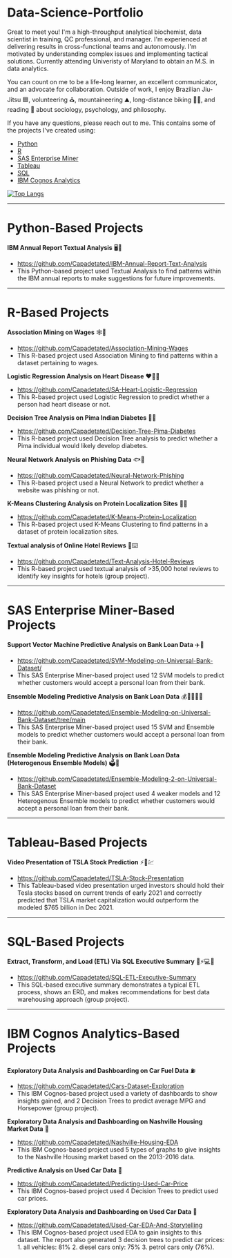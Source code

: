 # Data-Science-Portfolio

Great to meet you! I'm a high-throughput analytical biochemist, data scientist in training, QC professional, and manager. I'm experienced at delivering results in cross-functional teams and autonomously. I'm motivated by understanding complex issues and implementing tactical solutions. Currently attending Univeristy of Maryland to obtain an M.S. in data analytics.

You can count on me to be a life-long learner, an excellent communicator, and an advocate for collaboration. Outside of work, I enjoy Brazilian Jiu-Jitsu 🟦, volunteering ⛪, mountaineering ⛰️, long-distance biking 🚴‍♂️, and reading 📖 about sociology, psychology, and philosophy.

If you have any questions, please reach out to me. This contains some of the projects I've created using:
* [Python](https://github.com/Capadetated/Data-Science-Portfolio/blob/gh-pages/README.md#python-based-projects) 
* [R](https://github.com/Capadetated/Data-Science-Portfolio/blob/gh-pages/README.md#r-based-projects)
* [SAS Enterprise Miner](https://github.com/Capadetated/Data-Science-Portfolio/blob/gh-pages/README.md#sas-enterprise-miner-based-projects)
* [Tableau](https://github.com/Capadetated/Data-Science-Portfolio/blob/gh-pages/README.md#tableau-based-projects)
* [SQL](https://github.com/Capadetated/Data-Science-Portfolio/blob/gh-pages/README.md#SQL-based-projects)
* [IBM Cognos Analytics](https://github.com/Capadetated/Data-Science-Portfolio/blob/gh-pages/README.md#ibm-cognos-analytics-based-projects)

[![Top Langs](https://github-readme-stats.vercel.app/api/top-langs/?username=capadetated)](https://github.com/capadetated/github-readme-stats)
_________________________________________________________
# Python-Based Projects

**IBM Annual Report Textual Analysis** :desktop_computer::page_facing_up:	
* https://github.com/Capadetated/IBM-Annual-Report-Text-Analysis
* This Python-based project used Textual Analysis to find patterns within the IBM annual reports to make suggestions for future improvements.

_________________________________________________________
# R-Based Projects

**Association Mining on Wages** :spider_web::money_with_wings:	
* https://github.com/Capadetated/Association-Mining-Wages
* This R-based project used Association Mining to find patterns within a dataset pertaining to wages.

**Logistic Regression Analysis on Heart Disease** :heart:🧑‍⚕️
* https://github.com/Capadetated/SA-Heart-Logistic-Regression
* This R-based project used Logistic Regression to predict whether a person had heart disease or not.

**Decision Tree Analysis on Pima Indian Diabetes** :deciduous_tree:🍬
* https://github.com/Capadetated/Decision-Tree-Pima-Diabetes
* This R-based project used Decision Tree analysis to predict whether a Pima individual would likely develop diabetes.

**Neural Network Analysis on Phishing Data** :fish::incoming_envelope:
* https://github.com/Capadetated/Neural-Network-Phishing
* This R-based project used a Neural Network to predict whether a website was phishing or not. 

**K-Means Clustering Analysis on Protein Localization Sites** :microscope::dna:
* https://github.com/Capadetated/K-Means-Protein-Localization
* This R-based project used K-Means Clustering to find patterns in a dataset of protein localization sites.

**Textual analysis of Online Hotel Reviews** :hotel::keyboard:
* https://github.com/Capadetated/Text-Analysis-Hotel-Reviews
* This R-based project used textual analysis of >35,000 hotel reviews to identify key insights for hotels (group project).

_________________________________________________________
# SAS Enterprise Miner-Based Projects

**Support Vector Machine Predictive Analysis on Bank Loan Data** :airplane::bank:
* https://github.com/Capadetated/SVM-Modeling-on-Universal-Bank-Dataset/
* This SAS Enterprise Miner-based project used 12 SVM models to predict whether customers would accept a personal loan from their bank.

**Ensemble Modeling Predictive Analysis on Bank Loan Data** :moneybag::deciduous_tree::deciduous_tree::deciduous_tree::bank:
* https://github.com/Capadetated/Ensemble-Modeling-on-Universal-Bank-Dataset/tree/main
* This SAS Enterprise Miner-based project used 15 SVM and Ensemble models to predict whether customers would accept a personal loan from their bank.

**Ensemble Modeling Predictive Analysis on Bank Loan Data (Heterogenous Ensemble Models)** :ballot_box::bank:
* https://github.com/Capadetated/Ensemble-Modeling-2-on-Universal-Bank-Dataset  
* This SAS Enterprise Miner-based project used 4 weaker models and 12 Heterogenous Ensemble models to predict whether customers would accept a personal loan from their bank.

_________________________________________________________
# Tableau-Based Projects

**Video Presentation of TSLA Stock Prediction** :zap::car::chart:
* https://github.com/Capadetated/TSLA-Stock-Presentation
* This Tableau-based video presentation urged investors should hold their Tesla stocks based on current trends of early 2021 and correctly predicted that TSLA market capitalization would outperform the modeled $765 billion in Dec 2021.

_________________________________________________________
# SQL-Based Projects

**Extract, Transform, and Load (ETL) Via SQL Executive Summary** :floppy_disk::zap::computer::page_with_curl:
* https://github.com/Capadetated/SQL-ETL-Executive-Summary
* This SQL-based executive summary demonstrates a typical ETL process, shows an ERD, and makes recommendations for best data warehousing approach (group project).
_________________________________________________________
# IBM Cognos Analytics-Based Projects

**Exploratory Data Analysis and Dashboarding on Car Fuel Data** :fuelpump:	
* https://github.com/Capadetated/Cars-Dataset-Exploration
* This IBM Cognos-based project used a variety of dashboards to show insights gained, and 2 Decision Trees to predict average MPG and Horsepower (group project).

**Exploratory Data Analysis and Dashboarding on Nashville Housing Market Data** :house_with_garden:	
* https://github.com/Capadetated/Nashville-Housing-EDA
* This IBM Cognos-based project used 5 types of graphs to give insights to the Nashville Housing market based on the 2013-2016 data.

**Predictive Analysis on Used Car Data** :red_car:	
* https://github.com/Capadetated/Predicting-Used-Car-Price
* This IBM Cognos-based project used 4 Decision Trees to predict used car prices.

**Exploratory Data Analysis and Dashboarding on Used Car Data** :blue_car:	
* https://github.com/Capadetated/Used-Car-EDA-And-Storytelling
* This IBM Cognos-based project used EDA to gain insights to this dataset. The report also generated 3 decision trees to predict car prices: 1. all vehicles: 81% 2. diesel cars only: 75% 3. petrol cars only (76%).
